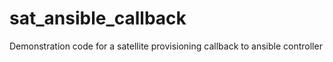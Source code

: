 # sat_ansible_callback
Demonstration code for a satellite provisioning callback to ansible controller
